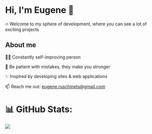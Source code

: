 # Hi, I'm Eugene 👋
🔥 Welcome to my sphere of development, where you can see a lot of exciting projects

## About me
✍🏻 Constantly self-improving person 

🍃 Be patient with mistakes, they make you stronger

✨ Inspired by developing sites & web applications

📫 Reach me out: eugene.ruschinets@gmail.com

# 📊 GitHub Stats:
![](https://github-readme-streak-stats.herokuapp.com/?user=numed&theme=dark&hide_border=false)<br/>
